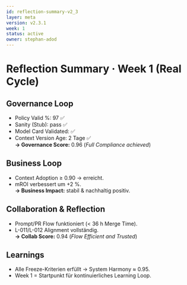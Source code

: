 ```yaml
---
id: reflection-summary-v2_3
layer: meta
version: v2.3.1
week: 1
status: active
owner: stephan-adod
---
```


# Reflection Summary · Week 1 (Real Cycle)

## Governance Loop
- Policy Valid %: 97 ✅  
- Sanity (Stub): pass ✅  
- Model Card Validated: ✅  
- Context Version Age: 2 Tage ✅  
**→ Governance Score:** 0.96 (*Full Compliance achieved*)  

## Business Loop
- Context Adoption ≥ 0.90 → erreicht.  
- mROI verbessert um +2 %.  
**→ Business Impact:** stabil & nachhaltig positiv.  

## Collaboration & Reflection
- Prompt/PR Flow funktioniert (< 36 h Merge Time).  
- L-011/L-012 Alignment vollständig.  
**→ Collab Score:** 0.94 (*Flow Efficient and Trusted*)  

## Learnings
- Alle Freeze-Kriterien erfüllt → System Harmony ≈ 0.95.  
- Week 1 = Startpunkt für kontinuierliches Learning Loop.  
